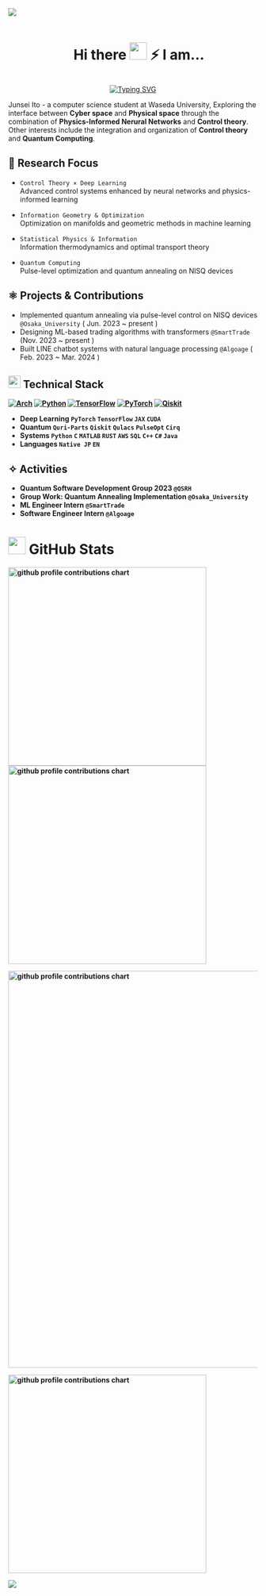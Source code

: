 <!--horizontal divider(gradiant)-->
<img src="https://user-images.githubusercontent.com/73097560/115834477-dbab4500-a447-11eb-908a-139a6edaec5c.gif">
<!--h1 without bottom border-->
<div id="user-content-toc">
  <ul align="center">
    <summary><h1 style="display: inline-block">Hi there <img src="https://media.giphy.com/media/hvRJCLFzcasrR4ia7z/giphy.gif" width="35"> ⚡ I am...</h1></summary>
  </ul>
</div>

<p align="center">
  <a href="https://git.io/typing-svg"><img src="https://readme-typing-svg.herokuapp.com?font=TIme+New+Roman&weight=500&size=25&pause=1000&color=09F1FF&center=true&vCenter=true&width=600&height=100&lines=Junsei+Ito;Computer+Science+Student+%40+WASEDA+Univ.;Quantum+Software+Engineer" alt="Typing SVG" /></a>
</p>



Junsei Ito - a computer science student at Waseda University, Exploring the interface between **Cyber space** and **Physical space** through the combination of **Physics-Informed Nerural Networks** and **Control theory**. 
Other interests include the integration and organization of **Control theory** and **Quantum Computing**.

## 🎯 Research Focus

- `Control Theory × Deep Learning`  
Advanced control systems enhanced by neural networks and physics-informed learning

- `Information Geometry & Optimization`  
Optimization on manifolds and geometric methods in machine learning

- `Statistical Physics & Information`  
Information thermodynamics and optimal transport theory

- `Quantum Computing`  
Pulse-level optimization and quantum annealing on NISQ devices

## ⚛️ Projects & Contributions
- Implemented quantum annealing via pulse-level control on NISQ devices `@Osaka_University` ( Jun. 2023 ~ present )
- Designing ML-based trading algorithms with transformers `@SmartTrade` (Nov. 2023 ~ present )
- Built LINE chatbot systems with natural language processing `@Algoage` ( Feb. 2023 ~ Mar. 2024 )

## <img src="https://media2.giphy.com/media/QssGEmpkyEOhBCb7e1/giphy.gif?cid=ecf05e47a0n3gi1bfqntqmob8g9aid1oyj2wr3ds3mg700bl&rid=giphy.gif" width ="25"><b> Technical Stack
[![Arch](https://img.shields.io/badge/Arch%20Linux-1793D1?style=flat-square&logo=arch-linux&logoColor=white)](https://www.archlinux.jp/)
[![Python](https://img.shields.io/badge/Python-3776AB?style=flat-square&logo=python&logoColor=white)](https://www.python.org/)
[![TensorFlow](https://img.shields.io/badge/TensorFlow-FF6F00?style=flat-square&logo=tensorflow&logoColor=white)](https://www.tensorflow.org/)
[![PyTorch](https://img.shields.io/badge/PyTorch-EE4C2C?style=flat-square&logo=pytorch&logoColor=white)](https://pytorch.org/)
[![Qiskit](https://img.shields.io/badge/Qiskit-6929C4?style=flat-square&logo=qiskit&logoColor=white)](https://qiskit.org/)

- **Deep Learning** `PyTorch` `TensorFlow` `JAX` `CUDA`  
- **Quantum** `Quri-Parts` `Qiskit` `Qulacs` `PulseOpt` `Cirq`  
- **Systems** `Python` `C` `MATLAB` `RUST` `AWS` `SQL` `C++` `C#` `Java`
- **Languages** `Native JP` `EN`

## ✧ Activities
- Quantum Software Development Group 2023 `@QSRH`  
- Group Work: Quantum Annealing Implementation `@Osaka_University`  
- ML Engineer Intern `@SmartTrade`  
- Software Engineer Intern `@Algoage`  


# <img src="https://media.giphy.com/media/iY8CRBdQXODJSCERIr/giphy.gif" width="35"> GitHub Stats

<p align="left">
  <picture>
        <source media="(prefers-color-scheme: dark)"  srcset="output/metrics.base.svg" width="400" />
	<source media="(prefers-color-scheme: light)" srcset="output/metrics.base.svg" width="400" />
	<img alt="github profile contributions chart" src="https://raw.githubusercontent.com/username/username/output-3d-contrib/day.svg" />
  </picture>
  <picture>
   	<source media="(prefers-color-scheme: dark)"  srcset="output/details.svg" width="400" />
	<source media="(prefers-color-scheme: light)" srcset="output/details.svg" width="400" />
	<img alt="github profile contributions chart" src="https://raw.githubusercontent.com/username/username/output-3d-contrib/day.svg" />
  </picture>
</p>

<p align="left">
	<picture>
	  <source media="(prefers-color-scheme: dark)"  srcset="profile-3d-contrib/profile-night-rainbow.svg" width="800" />
	  <source media="(prefers-color-scheme: light)" srcset="profile-3d-contrib/profile-season-animate.svg" width="800" />
	  <img alt="github profile contributions chart" src="https://raw.githubusercontent.com/username/username/output-3d-contrib/day.svg" />
	</picture>
</p>

<p align="left">
<picture>
  <source media="(prefers-color-scheme: light)"  srcset="output/metrics.plugin.achievements.compact.svg" width="400" />
  <source media="(prefers-color-scheme: dark)"  srcset="output/metrics.plugin.achievements.compact.svg" width="400" />
  <img alt="github profile contributions chart" src="https://raw.githubusercontent.com/username/username/output-3d-contrib/day.svg" />
</picture>
</p>


<!--horizontal divider(gradiant)-->
<img src="https://user-images.githubusercontent.com/73097560/115834477-dbab4500-a447-11eb-908a-139a6edaec5c.gif">